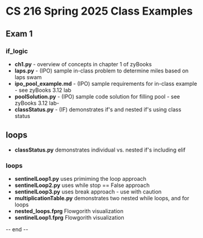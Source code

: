# CS 216 Spring 2025 Class Examples

## Exam 1 ##

### if_logic ##
- **ch1.py** - overview of concepts in chapter 1 of zyBooks
- **laps.py** - (IPO) sample in-class problem to determine miles based on laps swam
- **ipo_pool_example.md** - (IPO) sample requirements for in-class example - see zyBooks 3.12 lab
- **poolSolution.py** - (IPO) sample code solution for filling pool - see zyBooks 3.12 lab- 
- **classStatus.py** - (IF) demonstrates if's and nested if's using class status

## loops ##
- **classStatus.py** demonstrates individual vs. nested if's including elif

### loops ###
- **sentinelLoop1.py** uses primiming the loop approach
- **sentinelLoop2.py** uses while stop == False approach
- **sentinelLoop3.py** uses break approach - use with caution
- **multiplicationTable.py** demonstrates two nested while loops, and for loops
- **nested_loops.fprg** Flowgorith visualization
- **sentinelLoop1.fprg** Flowgorith visualization


-- end --

